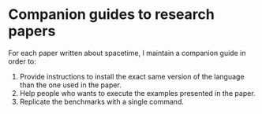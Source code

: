 # Companion guides to research papers

For each paper written about spacetime, I maintain a companion guide in order to:

1. Provide instructions to install the exact same version of the language than the one used in the paper.
2. Help people who wants to execute the examples presented in the paper.
3. Replicate the benchmarks with a single command.
